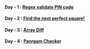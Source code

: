 #### Day - 1 : [Regex validate PIN code](https://www.codewars.com/kata/55f8a9c06c018a0d6e000132)
#### Day - 2 : [Find the next perfect square!](https://www.codewars.com/kata/56269eb78ad2e4ced1000013)
#### Day - 3 : [Array Diff](https://www.codewars.com/kata/523f5d21c841566fde000009)
#### Day - 4 : [Panrgam Checker](https://www.codewars.com/kata/545cedaa9943f7fe7b000048)
